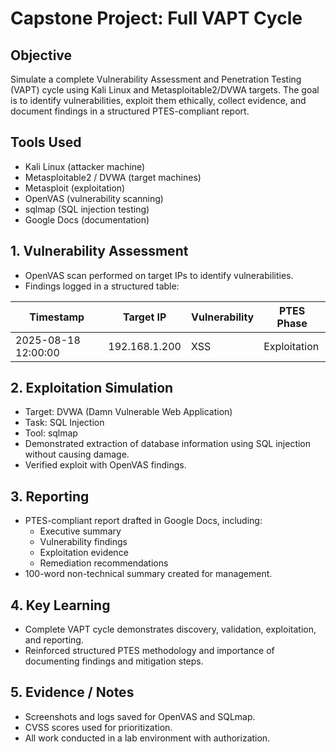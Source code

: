# Capstone Project: Full VAPT Cycle

## Objective
Simulate a complete Vulnerability Assessment and Penetration Testing (VAPT) cycle using Kali Linux and Metasploitable2/DVWA targets. The goal is to identify vulnerabilities, exploit them ethically, collect evidence, and document findings in a structured PTES-compliant report.

## Tools Used
- Kali Linux (attacker machine)
- Metasploitable2 / DVWA (target machines)
- Metasploit (exploitation)
- OpenVAS (vulnerability scanning)
- sqlmap (SQL injection testing)
- Google Docs (documentation)

## 1. Vulnerability Assessment
- OpenVAS scan performed on target IPs to identify vulnerabilities.
- Findings logged in a structured table:

| Timestamp            | Target IP      | Vulnerability | PTES Phase      |
|----------------------|----------------|---------------|----------------|
| 2025-08-18 12:00:00  | 192.168.1.200  | XSS           | Exploitation   |

## 2. Exploitation Simulation
- Target: DVWA (Damn Vulnerable Web Application)
- Task: SQL Injection
- Tool: sqlmap
- Demonstrated extraction of database information using SQL injection without causing damage.
- Verified exploit with OpenVAS findings.

## 3. Reporting
- PTES-compliant report drafted in Google Docs, including:
  - Executive summary
  - Vulnerability findings
  - Exploitation evidence
  - Remediation recommendations
- 100-word non-technical summary created for management.

## 4. Key Learning
- Complete VAPT cycle demonstrates discovery, validation, exploitation, and reporting.
- Reinforced structured PTES methodology and importance of documenting findings and mitigation steps.

## 5. Evidence / Notes
- Screenshots and logs saved for OpenVAS and SQLmap.
- CVSS scores used for prioritization.
- All work conducted in a lab environment with authorization.
